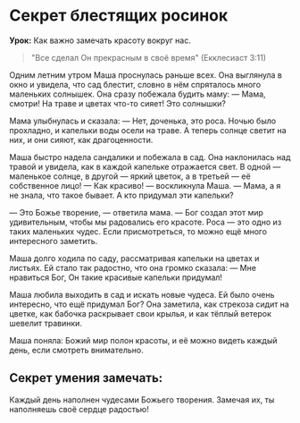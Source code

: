 # Секрет блестящих росинок

**Урок:** Как важно замечать красоту вокруг нас.

> "Все сделал Он прекрасным в своё время" (Екклесиаст 3:11)

Одним летним утром Маша проснулась раньше всех. Она выглянула в окно и увидела, что сад блестит, словно в нём спряталось много маленьких солнышек. Она сразу побежала будить маму:
— Мама, смотри! На траве и цветах что-то сияет! Это солнышки?

Мама улыбнулась и сказала:
— Нет, доченька, это роса. Ночью было прохладно, и капельки воды осели на траве. А теперь солнце светит на них, и они сияют, как драгоценности.

Маша быстро надела сандалики и побежала в сад. Она наклонилась над травой и увидела, как в каждой капельке отражается свет. В одной — маленькое солнце, в другой — яркий цветок, а в третьей — её собственное лицо!
— Как красиво! — воскликнула Маша. — Мама, а я не знала, что такое бывает. А кто придумал эти капельки?

— Это Божье творение, — ответила мама. — Бог создал этот мир удивительным, чтобы мы радовались его красоте. Роса — это одно из таких маленьких чудес. Если присмотреться, то можно ещё много интересного заметить.

Маша долго ходила по саду, рассматривая капельки на цветах и листьях. Ей стало так радостно, что она громко сказала:
— Мне нравиться Бог, Он такие красивые капельки придумал!

Маша любила выходить в сад и искать новые чудеса. Ей было очень интересно, что ещё придумал Бог? Она заметила, как стрекоза сидит на цветке, как бабочка раскрывает свои крылья, и как тёплый ветерок шевелит травинки.

Маша поняла: Божий мир полон красоты, и её можно видеть каждый день, если смотреть внимательно.

## Секрет умения замечать:
Каждый день наполнен чудесами Божьего творения. Замечая их, ты наполняешь своё сердце радостью!
